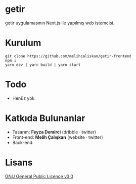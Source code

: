
# getir

getir uygulamasının Next.js ile yapılmış web istemcisi.

# Kurulum

```
git clone https://github.com/melihcaliskan/getir-frontend
npm i
yarn dev | yarn build | yarn start
```
# Todo

- Henüz yok.

# Katkıda Bulunanlar

 - Tasarım: **Feyza Demirci** (dribble · twitter)
 - Front-end: **Melih Çalışkan** (website · twitter)
 - Back-end:

# Lisans
[GNU General Public Licence v3.0](http://www.gnu.org/licenses/gpl-3.0.tr.html)